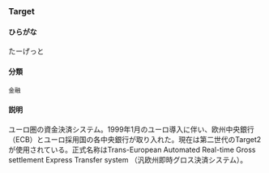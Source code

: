 <div style="display:none;">

## [あ行](securities-terms?id=あ行)
## [か行](securities-terms?id=か行)
## [さ行](securities-terms?id=さ行)
## [た行](securities-terms?id=た行)
## [な行](securities-terms?id=な行)
## [は行](securities-terms?id=は行)
## [ま行](securities-terms?id=ま行)
## [や行](securities-terms?id=や行)
## [ら行](securities-terms?id=ら行)
## [わ行](securities-terms?id=わ行)
## [英数字・記号](securities-terms?id=英数字・記号)

</div>

### Target

#### ひらがな

たーげっと

#### 分類

`金融`

#### 説明

ユーロ圏の資金決済システム。1999年1月のユーロ導入に伴い、欧州中央銀行（ECB）とユーロ採用国の各中央銀行が取り入れた。現在は第二世代のTarget2が使用されている。正式名称はTrans-European Automated Real-time Gross settlement Express Transfer system （汎欧州即時グロス決済システム）。


